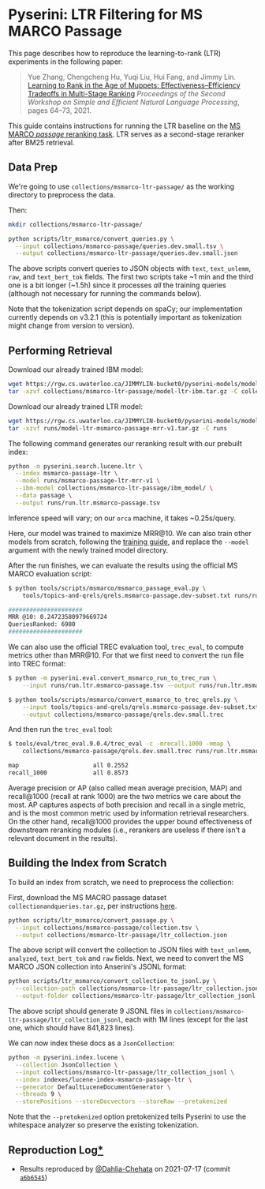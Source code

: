 # Pyserini: LTR Filtering for MS MARCO Passage

This page describes how to reproduce the learning-to-rank (LTR) experiments in the following paper:

> Yue Zhang, Chengcheng Hu, Yuqi Liu, Hui Fang, and Jimmy Lin. [Learning to Rank in the Age of Muppets: Effectiveness–Efficiency Tradeoffs in Multi-Stage Ranking](https://aclanthology.org/2021.sustainlp-1.8) _Proceedings of the Second Workshop on Simple and Efficient Natural Language Processing_, pages 64–73, 2021.

This guide contains instructions for running the LTR baseline on the [MS MARCO *passage* reranking task](https://microsoft.github.io/msmarco/).
LTR serves as a second-stage reranker after BM25 retrieval.

## Data Prep

We're going to use `collections/msmarco-ltr-passage/` as the working directory to preprocess the data.

Then:

```bash
mkdir collections/msmarco-ltr-passage/

python scripts/ltr_msmarco/convert_queries.py \
  --input collections/msmarco-passage/queries.dev.small.tsv \
  --output collections/msmarco-ltr-passage/queries.dev.small.json

```

The above scripts convert queries to JSON objects with `text`, `text_unlemm`, `raw`, and `text_bert_tok` fields.
The first two scripts take ~1 min and the third one is a bit longer (~1.5h) since it processes _all_ the training queries (although not necessary for running the commands below).

Note that the tokenization script depends on spaCy; our implementation currently depends on v3.2.1 (this is potentially important as tokenization might change from version to version).

## Performing Retrieval

Download our already trained IBM model:

```bash
wget https://rgw.cs.uwaterloo.ca/JIMMYLIN-bucket0/pyserini-models/model-ltr-ibm.tar.gz -P collections/msmarco-ltr-passage/
tar -xzvf collections/msmarco-ltr-passage/model-ltr-ibm.tar.gz -C collections/msmarco-ltr-passage/
```

Download our already trained LTR model:

```bash
wget https://rgw.cs.uwaterloo.ca/JIMMYLIN-bucket0/pyserini-models/model-ltr-msmarco-passage-mrr-v1.tar.gz -P runs/
tar -xzvf runs/model-ltr-msmarco-passage-mrr-v1.tar.gz -C runs
```

The following command generates our reranking result with our prebuilt index:

```bash
python -m pyserini.search.lucene.ltr \
  --index msmarco-passage-ltr \
  --model runs/msmarco-passage-ltr-mrr-v1 \
  --ibm-model collections/msmarco-ltr-passage/ibm_model/ \
  --data passage \
  --output runs/run.ltr.msmarco-passage.tsv
```

Inference speed will vary; on our `orca` machine, it takes ~0.25s/query.

Here, our model was trained to maximize MRR@10.
We can also train other models from scratch, following the [training guide](experiments-ltr-msmarco-passage-training.md), and replace the `--model` argument with the newly trained model directory.

After the run finishes, we can evaluate the results using the official MS MARCO evaluation script:

```bash
$ python tools/scripts/msmarco/msmarco_passage_eval.py \
    tools/topics-and-qrels/qrels.msmarco-passage.dev-subset.txt runs/run.ltr.msmarco-passage.tsv

#####################
MRR @10: 0.24723580979669724
QueriesRanked: 6980
#####################
```

We can also use the official TREC evaluation tool, `trec_eval`, to compute metrics other than MRR@10.
For that we first need to convert the run file into TREC format:

```bash
$ python -m pyserini.eval.convert_msmarco_run_to_trec_run \
    --input runs/run.ltr.msmarco-passage.tsv --output runs/run.ltr.msmarco-passage.trec

$ python tools/scripts/msmarco/convert_msmarco_to_trec_qrels.py \
    --input tools/topics-and-qrels/qrels.msmarco-passage.dev-subset.txt \
    --output collections/msmarco-passage/qrels.dev.small.trec
```

And then run the `trec_eval` tool:

```bash
$ tools/eval/trec_eval.9.0.4/trec_eval -c -mrecall.1000 -mmap \
    collections/msmarco-passage/qrels.dev.small.trec runs/run.ltr.msmarco-passage.trec

map                   	all	0.2552
recall_1000           	all	0.8573
```

Average precision or AP (also called mean average precision, MAP) and recall@1000 (recall at rank 1000) are the two metrics we care about the most.
AP captures aspects of both precision and recall in a single metric, and is the most common metric used by information retrieval researchers.
On the other hand, recall@1000 provides the upper bound effectiveness of downstream reranking modules (i.e., rerankers are useless if there isn't a relevant document in the results).

## Building the Index from Scratch

To build an index from scratch, we need to preprocess the collection:

First, download the MS MACRO passage dataset `collectionandqueries.tar.gz`, per instructions [here](experiments-msmarco-passage.md).

```bash
python scripts/ltr_msmarco/convert_passage.py \
  --input collections/msmarco-passage/collection.tsv \
  --output collections/msmarco-ltr-passage/ltr_collection.json
```

The above script will convert the collection to JSON files with `text_unlemm`, `analyzed`, `text_bert_tok` and `raw` fields.
Next, we need to convert the MS MARCO JSON collection into Anserini's JSONL format:

```bash
python scripts/ltr_msmarco/convert_collection_to_jsonl.py \
  --collection-path collections/msmarco-ltr-passage/ltr_collection.json \
  --output-folder collections/msmarco-ltr-passage/ltr_collection_jsonl
```

The above script should generate 9 JSONL files in `collections/msmarco-ltr-passage/ltr_collection_jsonl`, each with 1M lines (except for the last one, which should have 841,823 lines).

We can now index these docs as a `JsonCollection`:

```bash
python -m pyserini.index.lucene \
  --collection JsonCollection \
  --input collections/msmarco-ltr-passage/ltr_collection_jsonl \
  --index indexes/lucene-index-msmarco-passage-ltr \
  --generator DefaultLuceneDocumentGenerator \
  --threads 9 \
  --storePositions --storeDocvectors --storeRaw --pretokenized
```

Note that the `--pretokenized` option pretokenized tells Pyserini to use the whitespace analyzer so preserve the existing tokenization.

## Reproduction Log[*](reproducibility.md)

+ Results reproduced by [@Dahlia-Chehata](https://github.com/Dahlia-Chehata) on 2021-07-17 (commit [`a6b6545`](https://github.com/castorini/pyserini/commit/a6b6545c0133c03d50d5c33fb2fea7c527de04bb))
